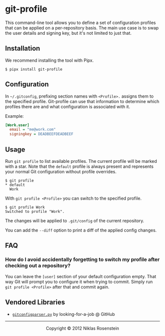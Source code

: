 # git-profile

This command-line tool allows you to define a set of configuration profiles that can be applied on
a per-repository basis. The main use case is to swap the user details and signing key, but it's
not limited to just that.

## Installation

We recommend installing the tool with Pipx.

    $ pipx install git-profile

## Configuration

In `~/.gitconfig`, prefixing section names with `<Profile>.` assigns them to the specified profile.
Git-profile can use that information to determine which profiles there are and what configuration
is associated with it.

Example:

```ini
[Work.user]
  email = "me@work.com"
  signingkey = DEADBEEFDEADBEEF
```

## Usage

Run `git profile` to list available profiles. The current profile will be marked with a star. Note
that the `default` profile is always present and represents your normal Git configuration without
profile overrides.

    $ git profile
    * default
      Work

With `git profile <Profile>` you can switch to the specified profile.

    $ git profile Work
    Switched to profile "Work".

The changes will be applied to `.git/config` of the current repository.

You can add the `--diff` option to print a diff of the applied config changes.

## FAQ

### How do I avoid accidentally forgetting to switch my profile after checking out a repository?

You can leave the `[user]` section of your default configuration empty. That way Git will prompt
you to configure it when trying to commit. Simply run `git profile <Profile>` after that and
commit again.

## Vendored Libraries

* [`gitconfigparser.py`](https://github.com/looking-for-a-job/gitconfigparser.py)
  by looking-for-a-job @ GitHub

---

<p align="center">Copyright &copy; 2012 Niklas Rosenstein</p>

